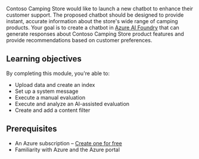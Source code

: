 Contoso Camping Store would like to launch a new chatbot to enhance their customer support. The proposed chatbot should be designed to provide instant, accurate information about the store's wide range of camping products. Your goal is to create a chatbot in [Azure AI Foundry](https://ai.azure.com) that can generate responses about Contoso Camping Store product features and provide recommendations based on customer preferences.

## Learning objectives

By completing this module, you're able to:

- Upload data and create an index
- Set up a system message
- Execute a manual evaluation
- Execute and analyze an AI-assisted evaluation
- Create and add a content filter

## Prerequisites

- An Azure subscription – [Create one for free](https://azure.microsoft.com/free/cognitive-services/)
- Familiarity with Azure and the Azure portal